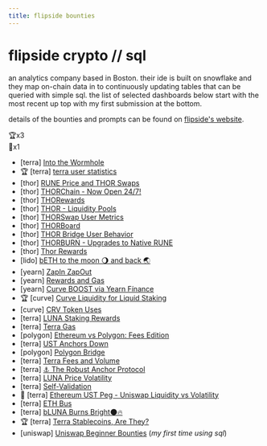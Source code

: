 ```yaml
---
title: flipside bounties
---
```


# flipside crypto // sql
an analytics company based in Boston. their ide is built on snowflake and they map on-chain data in to continuously updating tables that can be queried with simple sql. the list of selected dashboards below start with the most recent up top with my first submission at the bottom.  

details of the bounties and prompts can be found on [flipside's website](https://www.notion.so/Flipside-Crypto-Bounty-Programs-8a6400e3d85049b79875d5200206974e).


🏆x3  
🥈x1  

 - [terra] [Into the Wormhole](https://app.flipsidecrypto.com/dashboard/into-the-wormhole-Sqv35x)
 - 🏆 [terra] [terra user statistics](https://app.flipsidecrypto.com/dashboard/terra-user-statistics-lebOen)
 - [thor] [RUNE Price and THOR Swaps](https://app.flipsidecrypto.com/dashboard/rune-price-and-thor-swaps-nup7td)
 - [thor] [THORChain - Now Open 24/7!](https://app.flipsidecrypto.com/dashboard/thor-chain-now-open-24-7-FFlXqr)
 - [thor] [THORewards](https://app.flipsidecrypto.com/dashboard/tho-rewards-6t6fb1)
 - [thor] [THOR - Liquidity Pools](https://app.flipsidecrypto.com/dashboard/thor-liquidity-pools-A-HsVN)
 - [thor] [THORSwap User Metrics](https://app.flipsidecrypto.com/dashboard/thor-swap-user-metrics-zweyo6)
 - [thor] [THORBoard](https://app.flipsidecrypto.com/dashboard/thor-board-PNixC5)
 - [thor] [THOR Bridge User Behavior](https://app.flipsidecrypto.com/dashboard/thor-bridge-user-behavior-3i7P2e)
 - [thor] [THORBURN - Upgrades to Native RUNE](https://app.flipsidecrypto.com/dashboard/thorburn-upgrades-to-native-rune-kzVMhx)
 - [thor] [Thor Rewards](https://app.flipsidecrypto.com/dashboard/thor-rewards-X3gFVa)
 - [lido] [bETH to the moon 🌖 and back 🌏](https://app.flipsidecrypto.com/dashboard/b-eth-to-the-moon-🌖-and-back-🌏-NrZANL)
 - [yearn] [ZapIn ZapOut](https://app.flipsidecrypto.com/dashboard/zap-in-zap-out-vKo_SO)
 - [yearn] [Rewards and Gas](https://app.flipsidecrypto.com/dashboard/rewards-and-gas-JErope)
 - [yearn] [Curve BOOST via Yearn Fínance](https://app.flipsidecrypto.com/dashboard/curve-boost-via-yearn-finance-iVv66T)
 - 🏆 [curve] [Curve Liquidity for Liquid Staking](https://app.flipsidecrypto.com/dashboard/curve-liquidity-for-liquid-staking-VEGYbj)
 - [curve] [CRV Token Uses](https://app.flipsidecrypto.com/dashboard/crv-token-uses-4MgDA7)
 - [terra] [LUNA Staking Rewards](https://app.flipsidecrypto.com/dashboard/luna-staking-rewards-ZYGSRy)
 - [terra] [Terra Gas](https://app.flipsidecrypto.com/dashboard/terra-gas-KiLJ3Y)
 - [polygon] [Ethereum vs Polygon: Fees Edition](https://app.flipsidecrypto.com/dashboard/ethereum-vs-polygon-fees-edition-ksmL4h)
 - [terra] [UST Anchors Down](https://app.flipsidecrypto.com/dashboard/ust-anchors-down-zIfkt5)
 - [polygon] [Polygon Bridge](https://app.flipsidecrypto.com/dashboard/polygon-bridge-7l07Is)
 - [terra] [Terra Fees and Volume](https://app.flipsidecrypto.com/dashboard/terra-fees-and-volume-nbQqTr)
 - [terra] [⚓️ The Robust Anchor Protocol](https://app.flipsidecrypto.com/dashboard/anchor-protocol-NMwB-4)
 - [terra] [LUNA Price Volatility](https://app.flipsidecrypto.com/dashboard/luna-price-volatility-yTquMU)
 - [terra] [Self-Validation](https://app.flipsidecrypto.com/dashboard/self-validation-xdSPyF)
 - 🥈 [terra] [Ethereum UST Peg - Uniswap Liquidity vs Volatility](https://app.flipsidecrypto.com/dashboard/ethereum-ust-peg-uniswap-liquidity-vs-volatility-aBtxcH)
 - [terra] [ETH Bus](https://app.flipsidecrypto.com/dashboard/eth-bus-MjJMbl)  
 - [terra] [bLUNA Burns Bright🌑🔥](https://app.flipsidecrypto.com/dashboard/b-luna-burns-bright-GSCl6R)
 - 🏆 [terra] [Terra Stablecoins, Are They?](https://app.flipsidecrypto.com/dashboard/terra-stablecoins-are-they-H4uNMJ)
 - [uniswap] [Uniswap Beginner Bounties](https://app.flipsidecrypto.com/dashboard/uni-beginner-bounties-fk3Pkh) (*my first time using sql*)
